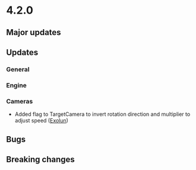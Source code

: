 # 4.2.0

## Major updates

## Updates

### General

### Engine

### Cameras
- Added flag to TargetCamera to invert rotation direction and multiplier to adjust speed ([Exolun](https://github.com/Exolun))

## Bugs

## Breaking changes
